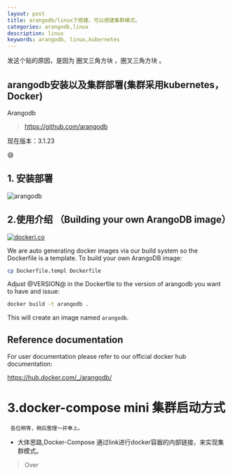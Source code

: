```yaml
---
layout: post
title: arangodb/linux下搭建，可以搭建集群模式。
categories: arangodb,linux
description: linux
keywords: arangodb, linux,kubernetes
---
```



发这个贴的原因，是因为 圈叉三角方块 ，圈叉三角方块 。


## arangodb安装以及集群部署(集群采用kubernetes，Docker)
Arangodb

>https://github.com/arangodb

现在版本：3.1.23


:smile:


## 1. 安装部署


![arangodb](https://112firshme11224.test.upcdn.net/posts/arangodb/WX20170703-180430@2x.png)


## 2.使用介绍 （Building your own ArangoDB image）


[![dockeri.co](http://dockeri.co/image/_/arangodb)](https://registry.hub.docker.com/_/arangodb/)

We are auto generating docker images via our build system so the Dockerfile is a template. To build your own ArangoDB image:

```bash
cp Dockerfile.templ Dockerfile

```

Adjust @VERSION@ in the Dockerfile to the version of arangodb you want to have and issue:

```bash
docker build -t arangodb .
```

This will create an image named `arangodb`.

## Reference documentation

For user documentation please refer to our official docker hub documentation:

https://hub.docker.com/_/arangodb/

# 3.docker-compose mini 集群启动方式
   ` 各位稍等，稍后整理一并奉上。`
   
   - 大体思路,Docker-Compose 通过link进行docker容器的内部链接，来实现集群模式。
   
>Over
